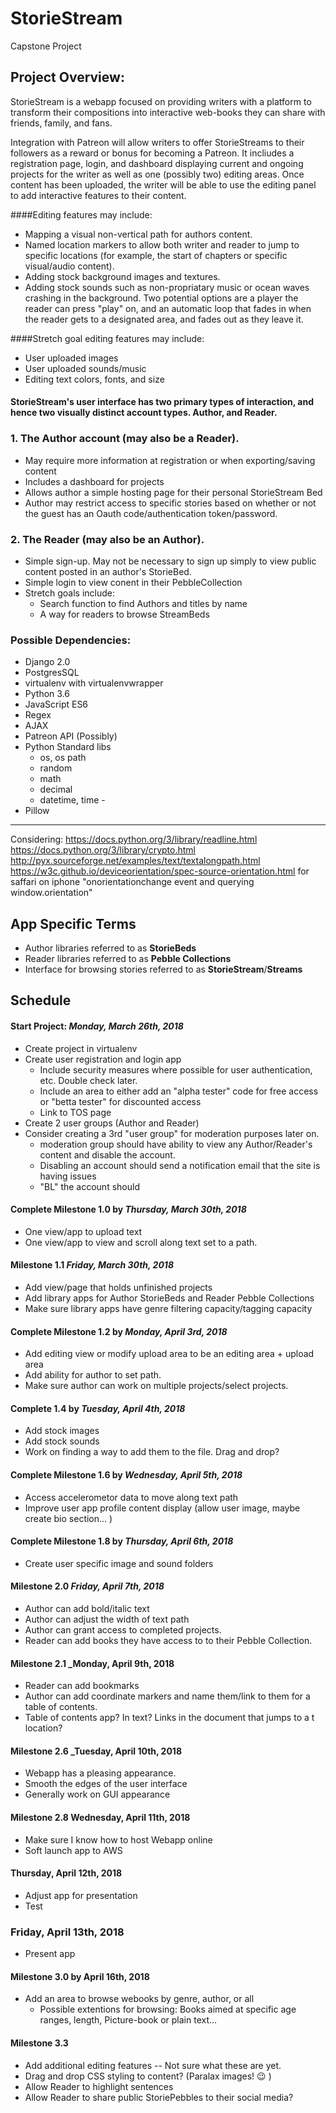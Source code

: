 # StorieStream
Capstone Project



## Project Overview: 

StorieStream is a webapp focused on providing writers with a platform to transform their compositions into interactive web-books they can share with friends, family, and fans.

Integration with Patreon will allow writers to offer StorieStreams to their followers as a reward or bonus for becoming a Patreon. It incliudes a registration page, login, and dashboard displaying current and ongoing projects for the writer as well as one (possibly two) editing areas. Once content has been uploaded, the writer will be able to use the editing panel to add interactive features to their content. 

####Editing features may include: 

- Mapping a visual non-vertical path for authors content.
- Named location markers to allow both writer and reader to jump to specific locations (for example, the start of chapters or specific visual/audio content). 
- Adding stock background images and textures. 
- Adding stock sounds such as non-propriatary music or ocean waves crashing in the background. Two potential options are a player the reader can press "play" on, and an automatic loop that fades in when the reader gets to a designated area, and fades out as they leave it.  

####Stretch goal editing features may include:

- User uploaded images
- User uploaded sounds/music 
- Editing text colors, fonts, and size 
  
#### StorieStream's user interface has two primary types of interaction, and hence two visually distinct account types. Author, and Reader. 

### 1. The Author account (may also be a Reader).
- May require more information at registration or when exporting/saving content
- Includes a dashboard for projects
- Allows author a simple hosting page for their personal StorieStream Bed 
- Author may restrict access to specific stories based on whether or not the guest has an Oauth code/authentication token/password. 

### 2. The Reader (may also be an Author). 

- Simple sign-up. May not be necessary to sign up simply to view public content posted in an author's StorieBed. 
- Simple login to view conent in their PebbleCollection 
- Stretch goals include:
  - Search function to find Authors and titles by name 
  - A way for readers to browse StreamBeds  
 
  



### Possible Dependencies: 
- Django 2.0 
- PostgresSQL
- virtualenv with virtualenvwrapper
- Python 3.6 
- JavaScript ES6
- Regex
- AJAX
- Patreon API (Possibly)
- Python Standard libs
  - os, os path
  - random 
  - math
  - decimal
  - datetime, time -
- Pillow
  

----- 
Considering: 
 https://docs.python.org/3/library/readline.html 
https://docs.python.org/3/library/crypto.html
http://pyx.sourceforge.net/examples/text/textalongpath.html
https://w3c.github.io/deviceorientation/spec-source-orientation.html
for saffari on iphone "onorientationchange event and querying window.orientation"  


## App Specific Terms 

- Author libraries referred to as __StorieBeds__
- Reader libraries referred to as __Pebble Collections__ 
- Interface for browsing stories referred to as  __StorieStream__/__Streams__



## Schedule 

#### Start Project: _Monday, March 26th, 2018_ 
- Create project in virtualenv 
- Create user registration and login app 
  - Include security measures where possible for user authentication, etc. Double check later.
  - Include an area to either add an "alpha tester" code for free access or "betta tester" for discounted access
  - Link to TOS page 
- Create 2 user groups (Author and Reader) 
- Consider creating a 3rd "user group" for moderation purposes later on. 
  - moderation group should have ability to view any Author/Reader's content and disable the account. 
  - Disabling an account should send a notification email that the site is having issues 
  - "BL" the account should 

#### Complete Milestone 1.0 by _Thursday, March 30th, 2018_ 
- One view/app to upload text
- One view/app to view and scroll along text set to a path. 

#### Milestone 1.1 _Friday, March 30th, 2018_ 
- Add view/page that holds unfinished projects
- Add library apps for Author StorieBeds and Reader Pebble Collections 
- Make sure library apps have genre filtering capacity/tagging capacity

#### Complete Milestone 1.2 by _Monday, April 3rd, 2018_ 
- Add editing view or modify upload area to be an editing area + upload area
- Add ability for author to set path. 
- Make sure author can work on multiple projects/select projects. 

#### Complete 1.4 by _Tuesday, April 4th, 2018_ 
- Add stock images
- Add stock sounds
- Work on finding a way to add them to the file. Drag and drop?

#### Complete Milestone 1.6 by _Wednesday, April 5th, 2018_ 
- Access accelerometor data to move along text path 
- Improve user app profile content display (allow user image, maybe create bio section... )

#### Complete Milestone 1.8 by _Thursday, April 6th, 2018_
- Create user specific image and sound folders 

#### Milestone 2.0 _Friday, April 7th, 2018_
- Author can add bold/italic text
- Author can adjust the width of text path 
- Author can grant access to completed projects. 
- Reader can add books they have access to to their Pebble Collection. 

#### Milestone 2.1  _Monday, April 9th, 2018
- Reader can add bookmarks 
- Author can add coordinate markers and name them/link to them for a table of contents. 
- Table of contents app? In text? Links in the document that jumps to a t location? 

#### Milestone 2.6  _Tuesday, April 10th, 2018 
- Webapp has a pleasing appearance. 
- Smooth the edges of the user interface
- Generally work on GUI appearance 
  

#### Milestone 2.8  Wednesday, April 11th, 2018
- Make sure I know how to host Webapp online 
- Soft launch app to AWS

#### Thursday, April 12th, 2018 
- Adjust app for presentation 
- Test

### Friday, April 13th, 2018 
- Present app 

#### Milestone 3.0 by April 16th, 2018
- Add an area to browse webooks by genre, author, or all 
  - Possible extentions for browsing: Books aimed at specific age ranges, length, Picture-book or plain text... 
  
#### Milestone 3.3 
- Add additional editing features -- Not sure what these are yet. 
- Drag and drop CSS styling to content? (Paralax images! :wink: ) 
- Allow Reader to highlight sentences 
- Allow Reader to share public StoriePebbles to their social media? 


